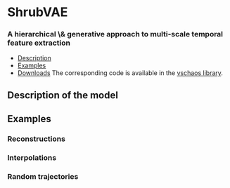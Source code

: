 <h1>ShrubVAE</h1>
<h3>A hierarchical \& generative approach to multi-scale temporal feature extraction</h3>

* <a href="#description">Description</a>
* <a href="#description">Examples</a>
* <a href="#description">Downloads</a>
The corresponding code is available in the [vschaos library](github.com/vschaos_package). 

<p name="description">
  

<h2>Description of the model</h2>


<p name="examples">
  
<h2>Examples</h2>

<h3>Reconstructions</h2>
<h3>Interpolations</h2>
<h3>Random trajectories</h2>
